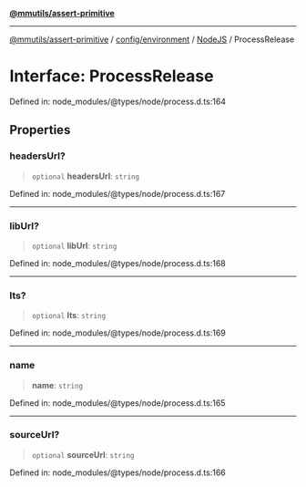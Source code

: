 [**@mmutils/assert-primitive**](../../../../../README.md)

***

[@mmutils/assert-primitive](../../../../../modules.md) / [config/environment](../../../README.md) / [NodeJS](../README.md) / ProcessRelease

# Interface: ProcessRelease

Defined in: node\_modules/@types/node/process.d.ts:164

## Properties

### headersUrl?

> `optional` **headersUrl**: `string`

Defined in: node\_modules/@types/node/process.d.ts:167

***

### libUrl?

> `optional` **libUrl**: `string`

Defined in: node\_modules/@types/node/process.d.ts:168

***

### lts?

> `optional` **lts**: `string`

Defined in: node\_modules/@types/node/process.d.ts:169

***

### name

> **name**: `string`

Defined in: node\_modules/@types/node/process.d.ts:165

***

### sourceUrl?

> `optional` **sourceUrl**: `string`

Defined in: node\_modules/@types/node/process.d.ts:166
